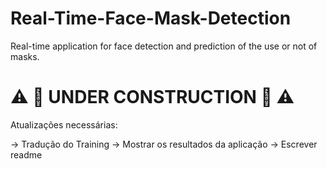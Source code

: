 # Real-Time-Face-Mask-Detection
Real-time application for face detection and prediction of the use or not of masks.

# :warning: :construction: UNDER CONSTRUCTION :construction: :warning:

Atualizações necessárias:

-> Tradução do Training
-> Mostrar os resultados da aplicação
-> Escrever readme
